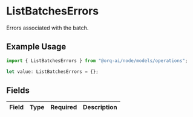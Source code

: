 # ListBatchesErrors

Errors associated with the batch.

## Example Usage

```typescript
import { ListBatchesErrors } from "@orq-ai/node/models/operations";

let value: ListBatchesErrors = {};
```

## Fields

| Field       | Type        | Required    | Description |
| ----------- | ----------- | ----------- | ----------- |